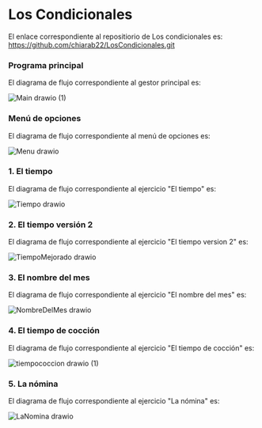 # Los Condicionales

El enlace correspondiente al repositiorio de Los condicionales es: https://github.com/chiarab22/LosCondicionales.git

### Programa principal
El diagrama de flujo correspondiente al gestor principal es:

![Main drawio (1)](https://user-images.githubusercontent.com/98779707/154840395-c58d93ff-6d08-4003-a5d0-a3a3150b177a.svg)

### Menú de opciones
El diagrama de flujo correspondiente al menú de opciones es:

![Menu drawio](https://user-images.githubusercontent.com/98779707/154840483-424c9a25-9feb-4d96-a7b4-62e78eb5cbaa.svg)


### 1. El tiempo
El diagrama de flujo correspondiente al ejercicio "El tiempo" es:

![Tiempo drawio](https://user-images.githubusercontent.com/98779707/154840451-da1d4de6-752c-4c0b-9381-73021c0b3276.svg)


### 2. El tiempo versión 2
El diagrama de flujo correspondiente al ejercicio "El tiempo version 2" es:

![TiempoMejorado drawio](https://user-images.githubusercontent.com/98779707/154840521-6c170385-71d1-4f02-9043-9f779b5fe7a8.svg)


### 3. El nombre del mes
El diagrama de flujo correspondiente al ejercicio "El nombre del mes" es:

![NombreDelMes drawio](https://user-images.githubusercontent.com/98779707/154841466-b63c29e8-2c96-4d32-ae0a-0fd2b58fcc4e.svg)


### 4. El tiempo de cocción
El diagrama de flujo correspondiente al ejercicio "El tiempo de cocción" es:

![tiempococcion drawio (1)](https://user-images.githubusercontent.com/98825807/154819977-48c0458f-9861-4898-a502-803068ea091c.svg)


### 5. La nómina
El diagrama de flujo correspondiente al ejercicio "La nómina" es:

![LaNomina drawio](https://user-images.githubusercontent.com/98825807/154841424-6d4bdad3-4cc8-4eac-9841-c60eb390fe6b.svg)
